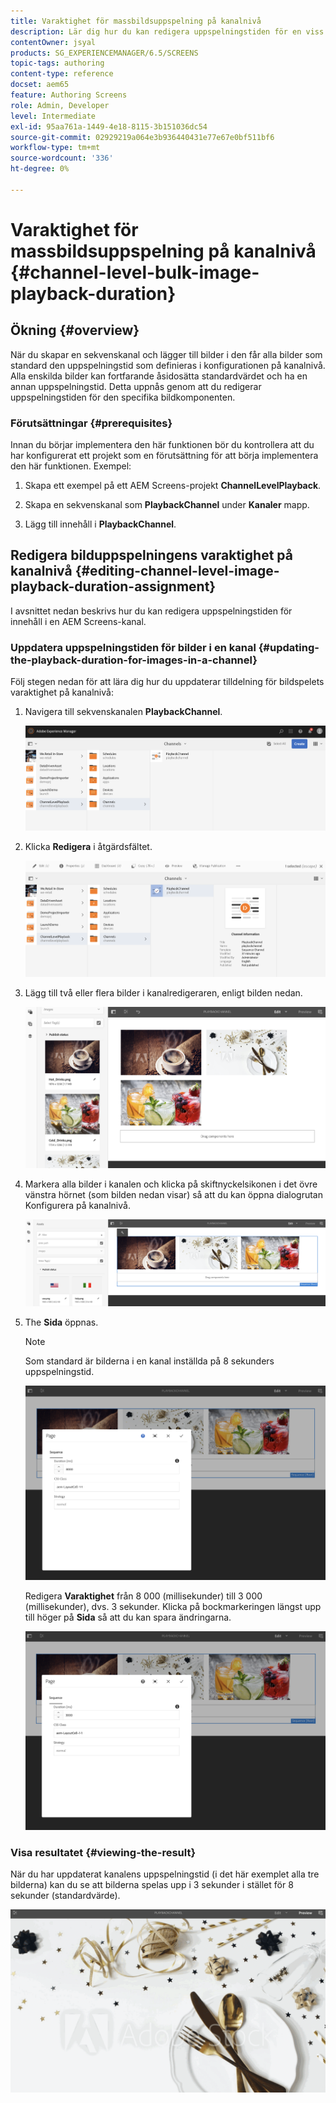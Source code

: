 ```yaml
---
title: Varaktighet för massbildsuppspelning på kanalnivå
description: Lär dig hur du kan redigera uppspelningstiden för en viss bildkomponent i AEM Screens.
contentOwner: jsyal
products: SG_EXPERIENCEMANAGER/6.5/SCREENS
topic-tags: authoring
content-type: reference
docset: aem65
feature: Authoring Screens
role: Admin, Developer
level: Intermediate
exl-id: 95aa761a-1449-4e18-8115-3b151036dc54
source-git-commit: 02929219a064e3b936440431e77e67e0bf511bf6
workflow-type: tm+mt
source-wordcount: '336'
ht-degree: 0%

---
```


# Varaktighet för massbildsuppspelning på kanalnivå {#channel-level-bulk-image-playback-duration}

## Ökning {#overview}

När du skapar en sekvenskanal och lägger till bilder i den får alla bilder som standard den uppspelningstid som definieras i konfigurationen på kanalnivå. Alla enskilda bilder kan fortfarande åsidosätta standardvärdet och ha en annan uppspelningstid. Detta uppnås genom att du redigerar uppspelningstiden för den specifika bildkomponenten.

### Förutsättningar {#prerequisites}

Innan du börjar implementera den här funktionen bör du kontrollera att du har konfigurerat ett projekt som en förutsättning för att börja implementera den här funktionen. Exempel:

1. Skapa ett exempel på ett AEM Screens-projekt **ChannelLevelPlayback**.

1. Skapa en sekvenskanal som **PlaybackChannel** under **Kanaler** mapp.

1. Lägg till innehåll i **PlaybackChannel**.

## Redigera bilduppspelningens varaktighet på kanalnivå {#editing-channel-level-image-playback-duration-assignment}

I avsnittet nedan beskrivs hur du kan redigera uppspelningstiden för innehåll i en AEM Screens-kanal.

### Uppdatera uppspelningstiden för bilder i en kanal {#updating-the-playback-duration-for-images-in-a-channel}

Följ stegen nedan för att lära dig hur du uppdaterar tilldelning för bildspelets varaktighet på kanalnivå:

1. Navigera till sekvenskanalen **PlaybackChannel**.

   ![screen_shot_2019-06-24at62818pm](assets/screen_shot_2019-06-24at62818pm.png)

1. Klicka **Redigera** i åtgärdsfältet.

   ![screen_shot_2019-06-24at70141pm](assets/screen_shot_2019-06-24at70141pm.png)

1. Lägg till två eller flera bilder i kanalredigeraren, enligt bilden nedan.

   ![screen_shot_2019-06-24at90534pm](assets/screen_shot_2019-06-24at90534pm.png)

1. Markera alla bilder i kanalen och klicka på skiftnyckelsikonen i det övre vänstra hörnet (som bilden nedan visar) så att du kan öppna dialogrutan Konfigurera på kanalnivå.

   ![screen_shot_2019-06-25at95945am](assets/screen_shot_2019-06-25at95945am.png)

1. The **Sida** öppnas.

   >[!NOTE]
   >Som standard är bilderna i en kanal inställda på 8 sekunders uppspelningstid.

   ![screen_shot_2019-06-25at100343am](assets/screen_shot_2019-06-25at100343am.png)

   Redigera **Varaktighet** från 8 000 (millisekunder) till 3 000 (millisekunder), dvs. 3 sekunder. Klicka på bockmarkeringen längst upp till höger på **Sida** så att du kan spara ändringarna.

   ![screen_shot_2019-06-25at101527am](assets/screen_shot_2019-06-25at101527am.png)

### Visa resultatet {#viewing-the-result}

När du har uppdaterat kanalens uppspelningstid (i det här exemplet alla tre bilderna) kan du se att bilderna spelas upp i 3 sekunder i stället för 8 sekunder (standardvärde).

![channel_preview](assets/channel_preview.gif)
